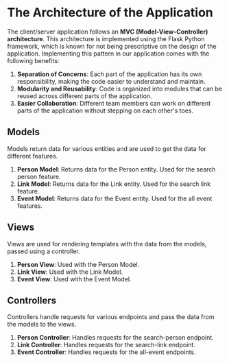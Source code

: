 # The Architecture of the Application

The client/server application follows an **MVC (Model-View-Controller) architecture**. This architecture is implemented using the Flask Python framework, which is known for not being prescriptive on the design of the application. Implementing this pattern in our application comes with the following benefits:

1. **Separation of Concerns**: Each part of the application has its own responsibility, making the code easier to understand and maintain.
2. **Modularity and Reusability**: Code is organized into modules that can be reused across different parts of the application.
3. **Easier Collaboration**: Different team members can work on different parts of the application without stepping on each other's toes.

## Models

Models return data for various entities and are used to get the data for different features.

1. **Person Model**: Returns data for the Person entity. Used for the search person feature.
2. **Link Model**: Returns data for the Link entity. Used for the search link feature.
3. **Event Model**: Returns data for the Event entity. Used for the all event features.

## Views

Views are used for rendering templates with the data from the models, passed using a controller.

1. **Person View**: Used with the Person Model.
2. **Link View**: Used with the Link Model.
3. **Event View**: Used with the Event Model.

## Controllers

Controllers handle requests for various endpoints and pass the data from the models to the views.

1. **Person Controller**: Handles requests for the search-person endpoint.
2. **Link Controller**: Handles requests for the search-link endpoint.
3. **Event Controller**: Handles requests for the all-event endpoints.
